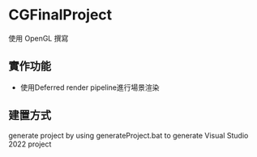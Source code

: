 # CGFinalProject
 
使用 OpenGL 撰寫

## 實作功能

 - 使用Deferred render pipeline進行場景渲染

## 建置方式

generate project by using generateProject.bat to generate Visual Studio 2022 project